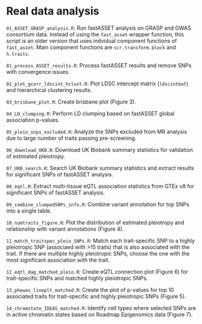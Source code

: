 # Real data analysis

`01_ASSET_GRASP_analysis.R`: Run fastASSET analysis on GRASP and GWAS consortium data. Instead of using the `fast_asset` wrapper function, this script is an older version that uses indvidual component functions of `fast_asset`. Main component functions are `scr.transform.block` and `h.traits`.

`01_process_ASSET_results.R`: Process fastASSET results and remove SNPs with convergence issues.

`02_plot_gcorr_ldscint_hclust.R`: Plot LDSC intercept matrix (`ldscintmat`) and hierarchical clustering results.

`03_brisbane_plot.R`: Create brisbane plot (Figure 3).

`04_LD_clumping.R`: Perform LD clumping based on fastASSET global association p-values.

`05_pleio_snps_excluded.R`: Analyze the SNPs excluded from MR analysis due to large number of traits passing pre-screening.

`06_download_UKB.R`: Download UK Biobank summary statistics for validation of estimated pleiotropy.

`07_UKB_search.R`: Search UK Biobank summary statistics and extract results for significant SNPs of fastASSET analysis.

`08_eqtl.R`: Extract multi-tissue eQTL association statistics from GTEx v8 for significant SNPs of fastASSET analysis.

`09_combine_clumpedSNPs_info.R`: Combine variant annotation for top SNPs into a single table.

`10_numtraits_figure.R`: Plot the distribution of estimated pleiotropy and relationship with variant annotations (Figure 4).

`11_match_traitspec_pleio_SNPs.R`: Match each trait-specific SNP to a highly pleiotropic SNP (associaed with >15 traits) that is also associated with the trait. If there are multiple highly pleiotropic SNPs, choose the one with the most significant association with the trait.

`12_eqtl_dag_matched_pleio.R`: Create eQTL connection plot (Figure 6) for trait-specific SNPs and matched highly pleiotropic SNPs.

`13_phewas_lineplt_matched.R`: Create the plot of p-values for top 10 associated traits for trait-specific and highly pleiotropic SNPs (Figure 5).

`14_chromstate_IDEAS_matched.R`: Identify cell types where selected SNPs are in active chromatin states based on Roadmap Epigenomics data (Figure 7).
